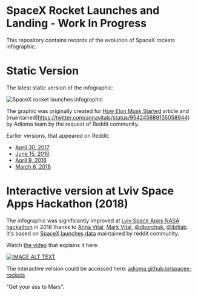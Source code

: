 # SpaceX Rocket Launches and Landing - Work In Progress

This repository contains records of the evolution of SpaceX rockets infographic.

# Static Version

The latest static version of the infographic:

![SpaceX rocket launches infographic](http://i.imgur.com/kDREZti.png "View SpaceX rocket launches")

The graphic was originally created for [How Elon Musk Started](http://blog.adioma.com.com/how-elon-musk-started/) article and [maintained]https://twitter.com/annavitals/status/954245689135058944) by Adioma team by the request of Reddit community.

Earlier versions, that appeared on Reddit:
 - [April 30, 2017](https://www.reddit.com/r/spacex/comments/68iw7q/all_spacex_launches_and_booster_landing_attempts/)
 - [June 15, 2016](https://www.reddit.com/r/spacex/comments/4o92ja/all_spacex_launches_and_booster_landing_attempts/)
 - [April 9, 2016](https://www.reddit.com/r/spacex/comments/4e1uaf/all_spacex_launches_and_booster_landing_attempts/)
 - [March 6, 2016](https://www.reddit.com/r/spacex/comments/497mqn/all_spacex_launches_and_booster_landing_attempts/)

# Interactive version at Lviv Space Apps Hackathon (2018)

The infographic was significantly improved at [Lviv Space Apps NASA hackathon](https://2018.spaceappschallenge.org/challenges/can-you-build/when-next-rocket-launch/teams/rocketeers/members/) in 2018 thanks to [Anna Vital](https://github.com/annavital), [Mark Vital](https://github.com/markvital), [@dborchuk](https://github.com/dborchuk), [@ibitlab](https://github.com/ibitlab). It's based on [SpaceX launches data](https://github.com/r-spacex/SpaceX-API) maintained by reddit community.

Watch [the video](https://www.youtube.com/watch?v=8y1uUqA7WWs) that explains it here:

[![IMAGE ALT TEXT](http://img.youtube.com/vi/8y1uUqA7WWs/0.jpg)](http://www.youtube.com/watch?v=8y1uUqA7WWs "Watch the video")

The interactive version could be accessed here: [adioma.github.io/spacex-rockets](https://adioma.github.io/spacex-rockets/)


"Get your ass to Mars".
